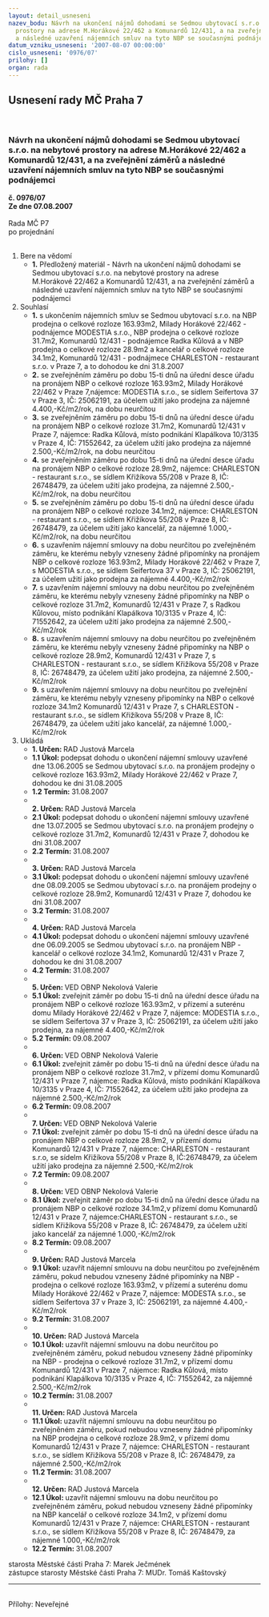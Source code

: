 ```yaml
---
layout: detail_usneseni
nazev_bodu: Návrh na ukončení nájmů dohodami se Sedmou ubytovací s.r.o. na nebytové
  prostory na adrese M.Horákové 22/462 a Komunardů 12/431, a na zveřejnění záměrů
  a následné uzavření nájemních smluv na tyto NBP se současnými podnájemci
datum_vzniku_usneseni: '2007-08-07 00:00:00'
cislo_usneseni: '0976/07'
prilohy: []
organ: rada
---
```

<div id="ucUsn_pList" class="usn">
	<span><h2>Usnesení rady MČ Praha 7 </h2>
<br></span><div class="standBody">
<span><h3>Návrh na ukončení nájmů dohodami se Sedmou ubytovací s.r.o. na nebytové prostory na adrese M.Horákové 22/462 a Komunardů 12/431, a na zveřejnění záměrů a následné uzavření nájemních smluv na tyto NBP se současnými podnájemci</h3></span><div class="center">
		<strong>č. 0976/07</strong><br>
	</div>
<div class="center">
		<strong>Ze dne 07.08.2007</strong><br><br>
	</div>Rada MČ P7<br> po projednání<br><br><ol>
<li>Bere na vědomí<ul><li>
<strong>1.</strong> Předložený materiál - Návrh na ukončení nájmů dohodami se Sedmou ubytovací s.r.o. na nebytové prostory na adrese M.Horákové 22/462 a Komunardů 12/431, a na zveřejnění záměrů a následné uzavření nájemních smluv na tyto NBP se současnými podnájemci</li></ul>
</li>
<li>Souhlasí<ul>
<li>
<strong>1.</strong> s ukončením nájemních smluv se Sedmou ubytovací s.r.o. na NBP  prodejna o celkové rozloze 163.93m2, Milady Horákové 22/462 - podnájemce MODESTIA s.r.o., NBP prodejna o celkové rozloze 31.7m2,  Komunardů 12/431 - podnájemce Radka Kůlová a v  NBP prodejna o celkové rozloze 28.9m2 a kancelář  o celkové rozloze 34.1m2, Komunardů 12/431 - podnájmece CHARLESTON -  restaurant s.r.o. v Praze 7, a to dohodou ke dni 31.8.2007</li>
<li>
<strong>2.</strong> se zveřejněním záměru po dobu 15-ti dnů na úřední desce úřadu na pronájem NBP  o celkové rozloze 163.93m2, Milady Horákové 22/462 v Praze 7,nájemce: MODESTIA s.r.o., se sídlem Seifertova 37 v Praze 3, IČ: 25062191, za účelem užití jako prodejna za nájemné 4.400,-Kč/m2/rok, na dobu neurčitou  </li>
<li>
<strong>3.</strong> se zveřejněním záměru  po dobu 15-ti dnů na úřední desce úřadu na pronájem NBP o celkové rozloze 31.7m2, Komunardů 12/431 v Praze 7, nájemce: Radka Kůlová, místo podnikání Klapálkova 10/3135 v Praze 4, IČ: 71552642, za účelem užití jako prodejna za nájemné 2.500,-Kč/m2/rok, na dobu neurčitou</li>
<li>
<strong>4.</strong> se zveřejněním záměru po dobu 15-ti dnů na úřední desce úřadu na pronájem NBP o celkové rozloze 28.9m2, nájemce: CHARLESTON -  restaurant s.r.o., se sídlem Křižíkova 55/208 v Praze 8, IČ: 26748479, za účelem užití jako prodejna, za nájemné 2.500,-Kč/m2/rok, na dobu neurčitou</li>
<li>
<strong>5.</strong> se zveřejněním záměru po dobu 15-ti dnů na úřední desce úřadu na pronájem NBP  o celkové rozloze 34.1m2, nájemce: CHARLESTON - restaurant s.r.o., se sídlem Křižíkova 55/208 v Praze 8, IČ: 26748479, za účelem užití jako kancelář, za nájemné 1.000,-Kč/m2/rok, na dobu neurčitou </li>
<li>
<strong>6.</strong> s uzavřením nájemní smlouvy na dobu neurčitou po zveřejněném záměru, ke kterému nebyly vzneseny žádné připomínky na pronájem NBP o celkové rozloze 163.93m2, Milady Horákové 22/462 v Praze 7, s MODESTIA s.r.o., se sídlem Seifertova 37 v Praze 3, IČ: 25062191, za účelem užití jako prodejna za nájemné 4.400,-Kč/m2/rok</li>
<li>
<strong>7.</strong> s uzavřením nájemní smlouvy na dobu neurčitou po zveřejněném záměru, ke kterému nebyly vzneseny žádné připomínky na  NBP o celkové rozloze 31.7m2, Komunardů 12/431 v Praze 7, s Radkou Kůlovou, místo podnikání Klapálkova 10/3135 v Praze 4, IČ: 71552642, za účelem užití jako prodejna za nájemné 2.500,-Kč/m2/rok</li>
<li>
<strong>8.</strong> s uzavřením nájemní smlouvy na dobu neurčitou po zveřejněném záměru, ke kterému nebyly vzneseny žádné připomínky na NBP o celkové rozloze 28.9m2, Komunardů 12/431 v Praze 7, s CHARLESTON - restaurant s.r.o., se sídlem Křižíkova 55/208 v Praze 8, IČ: 26748479, za účelem užití jako prodejna, za nájemné 2.500,-Kč/m2/rok</li>
<li>
<strong>9.</strong> s uzavřením nájemní smlouvy na dobu neurčitou po zveřejnění záměru, ke kterému nebyly vzneseny připomínky na NBP o celkové rozloze 34.1m2    Komunardů 12/431 v Praze 7, s CHARLESTON - restaurant s.r.o., se sídlem Křižíkova 55/208 v Praze 8, IČ: 26748479, za účelem užití jako kancelář, za nájemné 1.000,-Kč/m2/rok  </li>
</ul>
</li>
<li>Ukládá<ul>
<li>
<strong>1. Určen: </strong>RAD Justová Marcela</li>
<li>
<strong>1.1 Úkol: </strong>podepsat dohodu o ukončení nájemní smlouvy uzavřené dne 13.06.2005 se Sedmou ubytovací s.r.o. na pronájem prodejny  o celkové rozloze 163.93m2, Milady Horákové 22/462 v Praze 7, dohodou ke dni 31.08.2005</li>
<li>
<strong>1.2 Termín: </strong>31.08.2007</li>
<li>
<strong><br>2. Určen: </strong>RAD Justová Marcela</li>
<li>
<strong>2.1 Úkol: </strong>podepsat dohodu o ukončení nájemní smlouvy uzavřené dne 13.07.2005 se Sedmou ubytovací s.r.o. na pronájem prodejny o celkové rozloze 31.7m2, Komunardů 12/431 v Praze 7, dohodou ke dni 31.08.2007</li>
<li>
<strong>2.2 Termín: </strong>31.08.2007</li>
<li>
<strong><br>3. Určen: </strong>RAD Justová Marcela</li>
<li>
<strong>3.1 Úkol: </strong>podepsat dohodu o ukončení nájemní smlouvy uzavřené dne 08.09.2005 se Sedmou ubytovací s.r.o. na pronájem prodejny o celkové rozloze 28.9m2, Komunardů 12/431 v Praze 7, dohodou ke dni 31.08.2007</li>
<li>
<strong>3.2 Termín: </strong>31.08.2007</li>
<li>
<strong><br>4. Určen: </strong>RAD Justová Marcela</li>
<li>
<strong>4.1 Úkol: </strong>podepsat dohodu o ukončení nájemní smlouvy uzavřené dne 06.09.2005 se Sedmou ubytovací s.r.o. na pronájem NBP - kancelář o celkové rozloze 34.1m2,  Komunardů 12/431 v Praze 7, dohodou ke dni 31.08.2007</li>
<li>
<strong>4.2 Termín: </strong>31.08.2007</li>
<li>
<strong><br>5. Určen: </strong>VED OBNP Nekolová Valerie</li>
<li>
<strong>5.1 Úkol: </strong>zveřejnit záměr po dobu 15-ti dnů na úřední desce úřadu na pronájem NBP  o celkové rozloze 163.93m2, v přízemí a suterénu domu Milady Horákové 22/462 v Praze 7, nájemce: MODESTIA s.r.o., se sídlem Seifertova 37 v Praze 3, IČ: 25062191, za účelem užití jako prodejna, za nájemné 4.400,-Kč/m2/rok</li>
<li>
<strong>5.2 Termín: </strong>09.08.2007</li>
<li>
<strong><br>6. Určen: </strong>VED OBNP Nekolová Valerie</li>
<li>
<strong>6.1 Úkol: </strong>zveřejnit záměr po dobu 15-ti dnů na úřední desce úřadu na pronájem NBP o celkové rozloze 31.7m2, v přízemí domu Komunardů 12/431 v Praze 7, nájemce: Radka Kůlová, místo podnikání  Klapálkova 10/3135 v Praze 4, IČ: 71552642, za účelem užití jako prodejna za nájemné 2.500,-Kč/m2/rok</li>
<li>
<strong>6.2 Termín: </strong>09.08.2007</li>
<li>
<strong><br>7. Určen: </strong>VED OBNP Nekolová Valerie</li>
<li>
<strong>7.1 Úkol: </strong>zveřejnit záměr po dobu 15-ti dnů na úřední desce úřadu na pronájem NBP o celkové rozloze 28.9m2, v přízemí domu Komunardů 12/431 v Praze 7, nájemce: CHARLESTON - restaurant s.r.o,  se sídelm Křižíkova 55/208 v Praze 8, IČ:26748479, za účelem užití jako prodejna za nájemné 2.500,-Kč/m2/rok</li>
<li>
<strong>7.2 Termín: </strong>09.08.2007</li>
<li>
<strong><br>8. Určen: </strong>VED OBNP Nekolová Valerie</li>
<li>
<strong>8.1 Úkol: </strong>zveřejnit záměr po dobu 15-ti dnů na úřední desce úřadu na pronájem NBP  o celkové rozloze 34.1m2,v přízemí domu Komunardů 12/431 v Praze 7, nájemce:CHARLESTON - restaurant s.r.o., se sídlem Křižíkova 55/208 v Praze 8, IČ: 26748479, za účelem užití  jako kancelář za nájemné 1.000,-Kč/m2/rok</li>
<li>
<strong>8.2 Termín: </strong>09.08.2007</li>
<li>
<strong><br>9. Určen: </strong>RAD Justová Marcela</li>
<li>
<strong>9.1 Úkol: </strong>uzavřít nájemní smlouvu na dobu neurčitou po zveřejněném záměru, pokud nebudou vzneseny žádné připomínky na NBP - prodejna o celkové rozloze 163.93m2, v přízemí a suterénu domu Milady Horákové 22/462 v Praze 7, nájemce: MODESTA s.r.o.,  se sídlem Seifertova 37 v Praze 3, IČ: 25062191, za nájemné 4.400,-Kč/m2/rok</li>
<li>
<strong>9.2 Termín: </strong>31.08.2007</li>
<li>
<strong><br>10. Určen: </strong>RAD Justová Marcela</li>
<li>
<strong>10.1 Úkol: </strong>uzavřít nájemní smlouvu na dobu neurčitou po zveřejněném záměru, pokud nebudou vzneseny žádné připomínky na NBP - prodejna o celkové rozloze 31.7m2, v přízemí domu Komunardů 12/431 v Praze 7, nájemce: Radka Kůlová, místo podnikání Klapálkova 10/3135 v Praze 4, IČ: 71552642, za nájemné 2.500,-Kč/m2/rok</li>
<li>
<strong>10.2 Termín: </strong>31.08.2007</li>
<li>
<strong><br>11. Určen: </strong>RAD Justová Marcela</li>
<li>
<strong>11.1 Úkol: </strong>uzavřít nájemní smlouvu na dobu neurčitou po zveřejněném záměru, pokud nebudou vzneseny žádné připomínky na NBP  prodejna o celkové rozloze 28.9m2, v přízemí domu Komunardů 12/431 v Praze 7, nájemce: CHARLESTON - restaurant s.r.o., se sídlem Křižíkova 55/208 v Praze 8, IČ: 26748479, za nájemné 2.500,-Kč/m2/rok</li>
<li>
<strong>11.2 Termín: </strong>31.08.2007</li>
<li>
<strong><br>12. Určen: </strong>RAD Justová Marcela</li>
<li>
<strong>12.1 Úkol: </strong>uzavřít nájemní smlouvu na dobu neurčitou po zveřejněném záměru, pokud nebudou vzneseny žádné připomínky  na NBP kancelář o celkové rozloze 34.1m2, v přízemí domu Komunardů 12/431 v Praze 7, nájemce:  CHARLESTON - restaurant s.r.o., se sídlem Křižíkova 55/208 v Praze 8, IČ: 26748479, za nájemné 1.000,-Kč/m2/rok  </li>
<li>
<strong>12.2 Termín: </strong>31.08.2007</li>
</ul>
</li>
</ol>starosta Městské části Praha 7: Marek Ječmének<br>zástupce starosty Městské části Praha 7: MUDr. Tomáš Kaštovský <hr>
<br>Přílohy: Neveřejné</div>
</div>